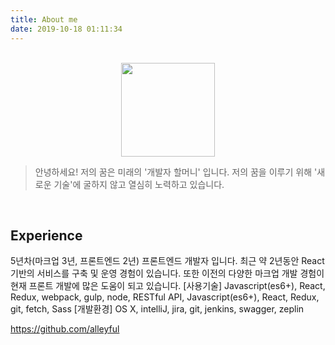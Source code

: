 ```yaml
---
title: About me
date: 2019-10-18 01:11:34
---
```

<br/>

<center><img src="/images/profile.png" width="150px"/></center>

> 안녕하세요!
  저의 꿈은 미래의 '개발자 할머니' 입니다.
  저의 꿈을 이루기 위해 '새로운 기술'에 굴하지 않고 열심히 노력하고 있습니다.

<br/>

## Experience
5년차(마크업 3년, 프론트엔드 2년)  프론트엔드 개발자 입니다. 
최근 약 2년동안 React 기반의 서비스를 구축 및 운영 경험이 있습니다. 
또한 이전의 다양한 마크업 개발 경험이 현재 프론트 개발에 많은 도움이 되고 있습니다.
[사용기술] Javascript(es6+), React, Redux, webpack, gulp, node, RESTful API, Javascript(es6+), React, Redux, git, fetch, Sass
[개발환경] OS X, intelliJ, jira, git, jenkins, swagger, zeplin

https://github.com/alleyful

<br/>




